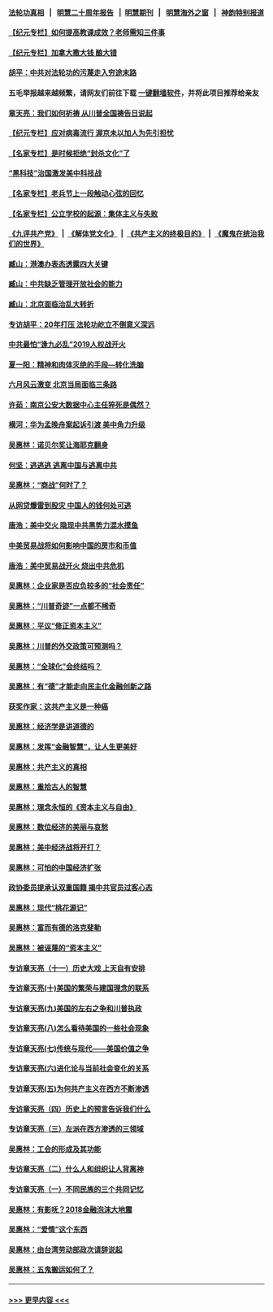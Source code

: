 #### [法轮功真相](https://github.com/gfw-breaker/truth/blob/master/README.md?t=0) &nbsp;&nbsp;|&nbsp;&nbsp; [明慧二十周年报告](https://github.com/gfw-breaker/mh-reports/blob/master/README.md?t=0) &nbsp;&nbsp;|&nbsp;&nbsp;[明慧期刊](https://github.com/gfw-breaker/mh-qikan) &nbsp;&nbsp;|&nbsp;&nbsp; [明慧海外之窗](https://github.com/gfw-breaker/mh-news/blob/master/README.md?t=0) &nbsp;&nbsp;|&nbsp;&nbsp; [神韵特别报道](https://github.com/gfw-breaker/mh-news/blob/master/shenyun.md?t=0)
#### [【纪元专栏】如何提高教课成效？老师需知三件事](../pages/nsc423/n12417848.md?t=06211252) 
#### [【纪元专栏】加拿大撒大钱 酿大错](../pages/nsc423/n12406564.md?t=06211252) 
#### [胡平：中共对法轮功的污蔑走入穷途末路](../pages/nsc423/n12266737.md?t=06211252) 
#### 五毛举报越来越频繁，请网友们前往下载 [一键翻墙软件](https://github.com/gfw-breaker/ssr-accounts)，并将此项目推荐给亲友
#### [章天亮：我们如何祈祷 从川普全国祷告日说起](../pages/nsc423/n11944627.md?t=06211252) 
#### [【纪元专栏】应对病毒流行 渥京未以加人为先引担忧](../pages/nsc423/n11875714.md?t=06211252) 
#### [【名家专栏】是时候拒绝“封杀文化”了](../pages/nsc423/n11814093.md?t=06211252) 
#### [“黑科技”治国激发美中科技战](../pages/nsc423/n11638056.md?t=06211252) 
#### [【名家专栏】老兵节上一段触动心弦的回忆](../pages/nsc423/n11646016.md?t=06211252) 
#### [【名家专栏】公立学校的起源：集体主义与失败](../pages/nsc423/n11601833.md?t=06211252) 
#### [《九评共产党》](https://github.com/begood0513/9ping.md/blob/master/README.md) &nbsp;|&nbsp; [《解体党文化》](../../../../jtdwh.md/blob/master/README.md)  &nbsp;|&nbsp; [《共产主义的终极目的》](../../../../gczydzjmd.md/blob/master/README.md) &nbsp;|&nbsp; [《魔鬼在统治我们的世界》](../../../../mgztzwmdsj.md/blob/master/README.md) 
#### [臧山：港澳办表态透露四大关键](../pages/nsc423/n11421628.md?t=06211252) 
#### [臧山：中共缺乏管理开放社会的能力](../pages/nsc423/n11407457.md?t=06211252) 
#### [臧山：北京面临治乱大转折](../pages/nsc423/n11406895.md?t=06211252) 
#### [专访胡平：20年打压 法轮功屹立不倒意义深远](../pages/nsc423/n11398800.md?t=06211252) 
#### [中共最怕“逢九必乱”2019人权战开火](../pages/nsc423/n11385248.md?t=06211252) 
#### [夏一阳：精神和肉体灭绝的手段—转化洗脑](../pages/nsc423/n11368250.md?t=06211252) 
#### [六月风云激变 北京当局面临三条路](../pages/nsc423/n11313668.md?t=06211252) 
#### [许茹：南京公安大数据中心主任猝死是偶然？](../pages/nsc423/n11064744.md?t=06211252) 
#### [横河：华为孟晚舟案起诉引渡 美中角力升级](../pages/nsc423/n11027230.md?t=06211252) 
#### [吴惠林：诺贝尔奖让海耶克翻身](../pages/nsc423/n10890049.md?t=06211252) 
#### [何坚：逃逃逃 逃离中国与逃离中共](../pages/nsc423/n10592891.md?t=06211252) 
#### [吴惠林：“商战”何时了？](../pages/nsc423/n10573558.md?t=06211252) 
#### [从网贷爆雷到股灾 中国人的钱何处可逃](../pages/nsc423/n10572800.md?t=06211252) 
#### [唐浩：美中交火 隐现中共黑势力混水摸鱼](../pages/nsc423/n10544040.md?t=06211252) 
#### [中美贸易战将如何影响中国的房市和币值](../pages/nsc423/n10543697.md?t=06211252) 
#### [唐浩：美中贸易战开火 烧出中共危机](../pages/nsc423/n10540126.md?t=06211252) 
#### [吴惠林：企业家是否应负较多的“社会责任”](../pages/nsc423/n10535022.md?t=06211252) 
#### [吴惠林：“川普奇迹”一点都不稀奇](../pages/nsc423/n10512808.md?t=06211252) 
#### [吴惠林：平议“修正资本主义”](../pages/nsc423/n10495724.md?t=06211252) 
#### [吴惠林：川普的外交政策可预测吗？](../pages/nsc423/n10462387.md?t=06211252) 
#### [吴惠林：“全球化”会终结吗？](../pages/nsc423/n10452838.md?t=06211252) 
#### [吴惠林：有“德”才能走向民主化金融创新之路](../pages/nsc423/n10432292.md?t=06211252) 
#### [获奖作家：这共产主义是一种癌](../pages/nsc423/n10431541.md?t=06211252) 
#### [吴惠林：经济学是讲道德的](../pages/nsc423/n10398014.md?t=06211252) 
#### [吴惠林：发挥“金融智慧”，让人生更美好](../pages/nsc423/n10375019.md?t=06211252) 
#### [吴惠林：共产主义的真相](../pages/nsc423/n10351394.md?t=06211252) 
#### [吴惠林：重拾古人的智慧](../pages/nsc423/n10337691.md?t=06211252) 
#### [吴惠林：理念永恒的《资本主义与自由》](../pages/nsc423/n10316274.md?t=06211252) 
#### [吴惠林：数位经济的美丽与哀愁](../pages/nsc423/n10292946.md?t=06211252) 
#### [吴惠林：美中经济战将开打？](../pages/nsc423/n10258825.md?t=06211252) 
#### [吴惠林：可怕的中国经济扩张](../pages/nsc423/n10219147.md?t=06211252) 
#### [政协委员提承认双重国籍 揭中共官员过客心态](../pages/nsc423/n10208809.md?t=06211252) 
#### [吴惠林：现代“桃花源记”](../pages/nsc423/n10185234.md?t=06211252) 
#### [吴惠林：富而有德的洛克斐勒](../pages/nsc423/n10142264.md?t=06211252) 
#### [吴惠林：被诬蔑的“资本主义”](../pages/nsc423/n10124816.md?t=06211252) 
#### [专访章天亮（十一）历史大戏 上天自有安排](../pages/nsc423/n10094905.md?t=06211252) 
#### [专访章天亮(十)美国的繁荣与建国理念的联系](../pages/nsc423/n10094899.md?t=06211252) 
#### [专访章天亮(九)美国的左右之争和川普执政](../pages/nsc423/n10094889.md?t=06211252) 
#### [专访章天亮(八)怎么看待美国的一些社会现象](../pages/nsc423/n10094857.md?t=06211252) 
#### [专访章天亮(七)传统与现代——美国价值之争](../pages/nsc423/n10093140.md?t=06211252) 
#### [专访章天亮(六)进化论与当前社会变化的关系](../pages/nsc423/n10092036.md?t=06211252) 
#### [专访章天亮(五)为何共产主义在西方不断渗透](../pages/nsc423/n10083620.md?t=06211252) 
#### [专访章天亮（四）历史上的预言告诉我们什么](../pages/nsc423/n10083606.md?t=06211252) 
#### [专访章天亮（三）左派在西方渗透的三领域](../pages/nsc423/n10081115.md?t=06211252) 
#### [吴惠林：工会的形成及其功能](../pages/nsc423/n10080633.md?t=06211252) 
#### [专访章天亮（二）什么人和组织让人背离神](../pages/nsc423/n10076637.md?t=06211252) 
#### [专访章天亮（一）不同民族的三个共同记忆](../pages/nsc423/n10074188.md?t=06211252) 
#### [吴惠林：有影呒？2018金融泡沫大地震](../pages/nsc423/n10040534.md?t=06211252) 
#### [吴惠林：“爱情”这个东西](../pages/nsc423/n10019423.md?t=06211252) 
#### [吴惠林：由台湾劳动部政次请辞说起](../pages/nsc423/n9979679.md?t=06211252) 
#### [吴惠林：五鬼搬运如何了？](../pages/nsc423/n9925338.md?t=06211252) 

----
#### [ >>> 更早内容 <<< ](../indexes/nsc423-earlier.md)
